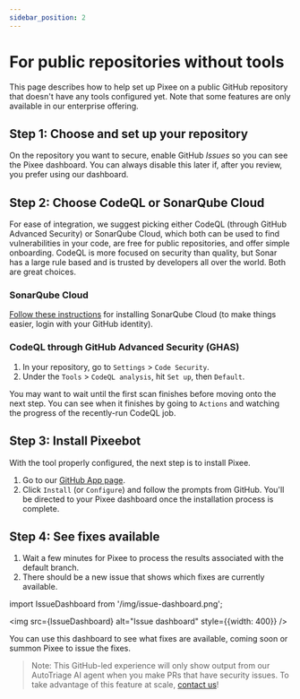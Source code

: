 ```yaml
---
sidebar_position: 2
---
```


# For public repositories without tools

This page describes how to help set up Pixee on a public GitHub repository that doesn't have any tools configured yet. Note that some features are only available in our enterprise offering.

## Step 1: Choose and set up your repository

On the repository you want to secure, enable GitHub _Issues_ so you can see the Pixee dashboard. You can always disable this later if, after you review, you prefer using our dashboard.

## Step 2: Choose CodeQL or SonarQube Cloud

For ease of integration, we suggest picking either CodeQL (through GitHub Advanced Security) or SonarQube Cloud, which both can be used to find vulnerabilities in your code, are free for public repositories, and offer simple onboarding. CodeQL is more focused on security than quality, but Sonar has a large rule based and is trusted by developers all over the world. Both are great choices.

### SonarQube Cloud

[Follow these instructions](https://docs.sonarsource.com/sonarqube-cloud/getting-started/github/) for installing SonarQube Cloud (to make things easier, login with your GitHub identity).

### CodeQL through GitHub Advanced Security (GHAS)

1. In your repository, go to `Settings` > `Code Security`.
2. Under the `Tools` > `CodeQL analysis`, hit `Set up`, then `Default`.

You may want to wait until the first scan finishes before moving onto the next step. You can see when it finishes by going to `Actions` and watching the progress of the recently-run CodeQL job.

## Step 3: Install Pixeebot

With the tool properly configured, the next step is to install Pixee.

1. Go to our [GitHub App page](https://github.com/apps/pixeebot/).
2. Click `Install` (or `Configure`) and follow the prompts from GitHub. You'll be directed to your Pixee dashboard once the installation process is complete.

## Step 4: See fixes available

1. Wait a few minutes for Pixee to process the results associated with the default branch.
2. There should be a new issue that shows which fixes are currently available.

import IssueDashboard from '/img/issue-dashboard.png';

<img src={IssueDashboard} alt="Issue dashboard" style={{width: 400}} />

You can use this dashboard to see what fixes are available, coming soon or summon Pixee to issue the fixes.

> Note: This GitHub-led experience will only show output from our AutoTriage AI agent when you make PRs that have security issues. To take advantage of this feature at scale, [contact us](https://pixee.ai/demo-landing-page)!
